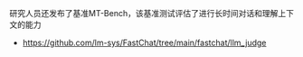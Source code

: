 研究人员还发布了基准MT-Bench，该基准测试评估了进行长时间对话和理解上下文的能力
- https://github.com/lm-sys/FastChat/tree/main/fastchat/llm_judge
